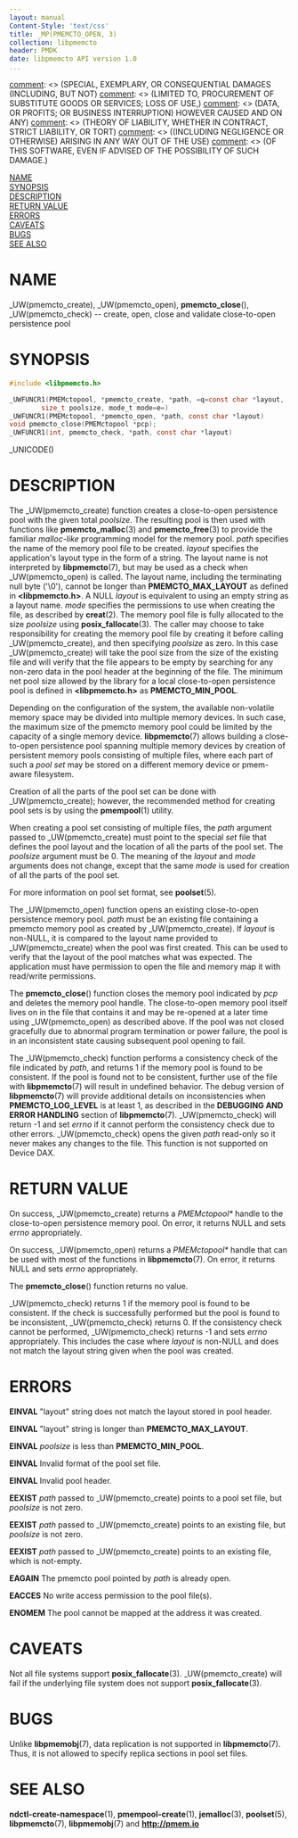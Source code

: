 ```yaml
---
layout: manual
Content-Style: 'text/css'
title: _MP(PMEMCTO_OPEN, 3)
collection: libpmemcto
header: PMDK
date: libpmemcto API version 1.0
...
```


[comment]: <> (Copyright 2017, Intel Corporation)

[comment]: <> (Redistribution and use in source and binary forms, with or without)
[comment]: <> (modification, are permitted provided that the following conditions)
[comment]: <> (are met:)
[comment]: <> (    * Redistributions of source code must retain the above copyright)
[comment]: <> (      notice, this list of conditions and the following disclaimer.)
[comment]: <> (    * Redistributions in binary form must reproduce the above copyright)
[comment]: <> (      notice, this list of conditions and the following disclaimer in)
[comment]: <> (      the documentation and/or other materials provided with the)
[comment]: <> (      distribution.)
[comment]: <> (    * Neither the name of the copyright holder nor the names of its)
[comment]: <> (      contributors may be used to endorse or promote products derived)
[comment]: <> (      from this software without specific prior written permission.)

[comment]: <> (THIS SOFTWARE IS PROVIDED BY THE COPYRIGHT HOLDERS AND CONTRIBUTORS)
[comment]: <> ("AS IS" AND ANY EXPRESS OR IMPLIED WARRANTIES, INCLUDING, BUT NOT)
[comment]: <> (LIMITED TO, THE IMPLIED WARRANTIES OF MERCHANTABILITY AND FITNESS FOR)
[comment]: <> (A PARTICULAR PURPOSE ARE DISCLAIMED. IN NO EVENT SHALL THE COPYRIGHT)
[comment]: <> (OWNER OR CONTRIBUTORS BE LIABLE FOR ANY DIRECT, INDIRECT, INCIDENTAL,)
[comment]: <> (SPECIAL, EXEMPLARY, OR CONSEQUENTIAL DAMAGES (INCLUDING, BUT NOT)
[comment]: <> (LIMITED TO, PROCUREMENT OF SUBSTITUTE GOODS OR SERVICES; LOSS OF USE,)
[comment]: <> (DATA, OR PROFITS; OR BUSINESS INTERRUPTION) HOWEVER CAUSED AND ON ANY)
[comment]: <> (THEORY OF LIABILITY, WHETHER IN CONTRACT, STRICT LIABILITY, OR TORT)
[comment]: <> ((INCLUDING NEGLIGENCE OR OTHERWISE) ARISING IN ANY WAY OUT OF THE USE)
[comment]: <> (OF THIS SOFTWARE, EVEN IF ADVISED OF THE POSSIBILITY OF SUCH DAMAGE.)

[comment]: <> (pmemcto_open.3 -- man page for libpmemcto)

[NAME](#name)<br />
[SYNOPSIS](#synopsis)<br />
[DESCRIPTION](#description)<br />
[RETURN VALUE](#return-value)<br />
[ERRORS](#errors)<br />
[CAVEATS](#caveats)<br />
[BUGS](#bugs)<br />
[SEE ALSO](#see-also)<br />


# NAME #

_UW(pmemcto_create), _UW(pmemcto_open),
**pmemcto_close**(), _UW(pmemcto_check)
-- create, open, close and validate close-to-open persistence pool


# SYNOPSIS #

```c
#include <libpmemcto.h>

_UWFUNCR1(PMEMctopool, *pmemcto_create, *path, =q=const char *layout,
		size_t poolsize, mode_t mode=e=)
_UWFUNCR1(PMEMctopool, *pmemcto_open, *path, const char *layout)
void pmemcto_close(PMEMctopool *pcp);
_UWFUNCR1(int, pmemcto_check, *path, const char *layout)
```

_UNICODE()


# DESCRIPTION #

The _UW(pmemcto_create) function creates a close-to-open persistence pool with
the given total *poolsize*.  The resulting pool is then used with
functions like **pmemcto_malloc**(3) and **pmemcto_free**(3) to provide the
familiar *malloc-like* programming model for the memory pool.
*path* specifies the name of the memory pool file to be
created. *layout* specifies the application's layout type in the form of a
string. The layout name is not interpreted by **libpmemcto**(7), but may be
used as a check when _UW(pmemcto_open) is called. The layout name, including
the terminating null byte ('\\0'), cannot be longer than **PMEMCTO_MAX_LAYOUT**
as defined in **\<libpmemcto.h\>**. A NULL *layout* is equivalent
to using an empty string as a layout name. *mode* specifies the permissions to
use when creating the file, as described by **creat**(2). The memory pool file
is fully allocated to the size *poolsize* using **posix_fallocate**(3). The
caller may choose to take responsibility for creating the memory pool file
by creating it before calling _UW(pmemcto_create), and then specifying
*poolsize* as zero. In this case _UW(pmemcto_create) will take the pool size
from the size of the existing file and will verify that the file appears to be
empty by searching for any non-zero data in the pool header at the beginning of
the file. The minimum net pool size allowed by the library for a local
close-to-open persistence pool is defined in **\<libpmemcto.h\>** as
**PMEMCTO_MIN_POOL**.

Depending on the configuration of the system, the available non-volatile
memory space may be divided into multiple memory devices. In such case, the
maximum size of the pmemcto memory pool could be limited by the capacity of a
single memory device. **libpmemcto**(7) allows building a close-to-open
persistence pool spanning multiple memory devices by creation of persistent
memory pools consisting of multiple files, where each part of such a *pool set*
may be stored on a different memory device or pmem-aware filesystem.

Creation of all the parts of the pool set can be done with _UW(pmemcto_create);
however, the recommended method for creating pool sets is by using the
**pmempool**(1) utility.

When creating a pool set consisting of multiple files, the *path* argument
passed to _UW(pmemcto_create) must point to the special *set* file that defines
the pool layout and the location of all the parts of the pool set. The
*poolsize* argument must be 0. The meaning of the *layout* and *mode* arguments
does not change, except that the same *mode* is used for creation of all the
parts of the pool set.

For more information on pool set format, see **poolset**(5).

The _UW(pmemcto_open) function opens an existing close-to-open persistence
memory pool.
*path* must be an existing file containing a pmemcto memory pool as created
by _UW(pmemcto_create). If *layout* is non-NULL, it is compared to the layout
name provided to _UW(pmemcto_create) when the pool was first created. This can
be used to verify that the layout of the pool matches what was expected.
The application must have permission to open the file and memory map it with
read/write permissions.

The **pmemcto_close**() function closes the memory pool indicated by *pcp*
and deletes the memory pool handle.  The close-to-open memory pool itself
lives on in the file that contains it and may be re-opened at a later time
using _UW(pmemcto_open) as described above.
If the pool was not closed gracefully due to abnormal program
termination or power failure, the pool is in an inconsistent state
causing subsequent pool opening to fail.

The _UW(pmemcto_check) function performs a consistency check of the file
indicated by *path*, and returns 1 if the memory pool is found to be consistent.
If the pool is found not to be consistent, further use of the
file with **libpmemcto**(7) will result in undefined behavior.
The debug version of **libpmemcto**(7) will provide additional details
on inconsistencies when **PMEMCTO_LOG_LEVEL** is at least 1, as described
in the **DEBUGGING AND ERROR HANDLING** section of **libpmemcto**(7).
_UW(pmemcto_check) will return -1 and set *errno* if it cannot perform
the consistency check due to other errors. _UW(pmemcto_check) opens
the given *path* read-only so it never makes any changes to the file.
This function is not supported on Device DAX.


# RETURN VALUE #

On success, _UW(pmemcto_create) returns a *PMEMctopool\** handle to the
close-to-open persistence memory pool. On error, it returns NULL and sets
*errno* appropriately.

On success, _UW(pmemcto_open) returns a *PMEMctopool\** handle that can be
used with most of the functions in **libpmemcto**(7). On error, it returns
NULL and sets *errno* appropriately.

The **pmemcto_close**() function returns no value.

_UW(pmemcto_check) returns 1 if the memory pool is found to be consistent.
If the check is successfully performed but the pool is found to be inconsistent,
_UW(pmemcto_check) returns 0.  If the consistency check cannot be performed,
_UW(pmemcto_check) returns -1 and sets *errno* appropriately.
This includes the case where *layout* is non-NULL and does not match
the layout string given when the pool was created.


# ERRORS #

**EINVAL** "layout" string does not match the layout stored in pool header.

**EINVAL** "layout" string is longer than **PMEMCTO_MAX_LAYOUT**.

**EINVAL** *poolsize* is less than **PMEMCTO_MIN_POOL**.

**EINVAL** Invalid format of the pool set file.

**EINVAL** Invalid pool header.

**EEXIST** *path* passed to _UW(pmemcto_create) points to a pool set file,
  but *poolsize* is not zero.

**EEXIST** *path* passed to _UW(pmemcto_create) points to an existing file,
  but *poolsize* is not zero.

**EEXIST** *path* passed to _UW(pmemcto_create) points to an existing file,
  which is not-empty.

**EAGAIN** The pmemcto pool pointed by *path* is already open.

**EACCES** No write access permission to the pool file(s).

**ENOMEM** The pool cannot be mapped at the address it was created.


# CAVEATS #

Not all file systems support **posix_fallocate**(3). _UW(pmemcto_create) will
fail if the underlying file system does not support **posix_fallocate**(3).


# BUGS #

Unlike **libpmemobj**(7), data replication is not supported in
**libpmemcto**(7).
Thus, it is not allowed to specify replica sections in pool set files.


# SEE ALSO #

**ndctl-create-namespace**(1), **pmempool-create**(1),
**jemalloc**(3), **poolset**(5),
**libpmemcto**(7), **libpmemobj**(7) and **<http://pmem.io>**
